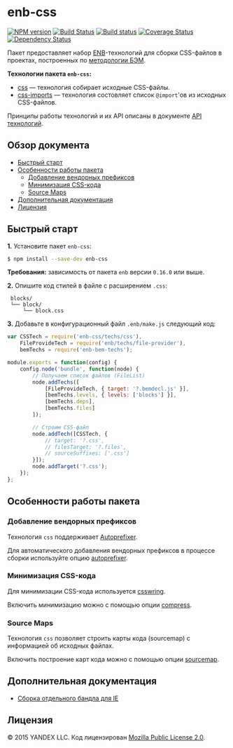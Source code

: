 enb-css
=======

[![NPM version](http://img.shields.io/npm/v/enb-css.svg?style=flat)](http://www.npmjs.org/package/enb-css)
[![Build Status](http://img.shields.io/travis/enb/enb-css/master.svg?style=flat&label=tests)](https://travis-ci.org/enb/enb-css)
[![Build status](http://img.shields.io/appveyor/ci/blond/enb-css.svg?style=flat&label=windows)](https://ci.appveyor.com/project/andrewblond/enb-css)
[![Coverage Status](https://img.shields.io/coveralls/enb/enb-css.svg?style=flat)](https://coveralls.io/r/enb/enb-css?branch=master)
[![Dependency Status](http://img.shields.io/david/enb/enb-css.svg?style=flat)](https://david-dm.org/enb/enb-css)

Пакет предоставляет набор [ENB](https://ru.bem.info/tools/bem/enb-bem/)-технологий для сборки CSS-файлов в проектах, построенных по [методологии БЭМ](https://ru.bem.info/method/).

**Технологии пакета `enb-css`:**

* [css](docs/api.ru.md#css) — технология собирает исходные CSS-файлы.
* [css-imports](docs/api.ru.md#css-imports) — технология состовляет список `@import`'ов из исходных CSS-файлов.

Принципы работы технологий и их API описаны в документе [API технологий](docs/api.ru.md).

Обзор документа
---------------

<!-- TOC -->
- [Быстрый старт](#Быстрый-старт)
- [Особенности работы пакета](#Особенности-работы-пакета)
  - [Добавление вендорных префиксов](#Добавление-вендорных-префиксов)
  - [Минимизация CSS-кода](#Минимизация-css-кода)
  - [Source Maps](#source-maps)
- [Дополнительная документация](#Дополнительная-документация)
- [Лицензия](#Лицензия)

<!-- TOC END -->

Быстрый старт
-------------

**1.** Установите пакет `enb-css`:

```sh
$ npm install --save-dev enb-css
```

**Требования:** зависимость от пакета `enb` версии `0.16.0` или выше.

**2.** Опишите код стилей в файле с расширением `.css`:
```
 blocks/
 └── block/
     └── block.css
```

**3.** Добавьте в конфигурационный файл `.enb/make.js` следующий код:

```js
var CSSTech = require('enb-css/techs/css'),
    FileProvideTech = require('enb/techs/file-provider'),
    bemTechs = require('enb-bem-techs');

module.exports = function(config) {
    config.node('bundle', function(node) {
        // Получаем список файлов (FileList)
        node.addTechs([
            [FileProvideTech, { target: '?.bemdecl.js' }],
            [bemTechs.levels, { levels: ['blocks'] }],
            [bemTechs.deps],
            [bemTechs.files]
        ]);

        // Строим CSS-файл
        node.addTech([CSSTech, {
            // target: '?.css',
            // filesTarget: '?.files',
            // sourceSuffixes: ['.css']
        }]);
        node.addTarget('?.css');
    });
};
```

Особенности работы пакета
-------------------------

### Добавление вендорных префиксов

Технология `css` поддерживает [Autoprefixer](https://github.com/postcss/autoprefixer).

Для автоматического добавления вендорных префиксов в процессе сборки используйте опцию [autoprefixer](docs/api.ru.md#autoprefixer).

### Минимизация CSS-кода

Для минимизации CSS-кода используется [csswring](https://github.com/hail2u/node-csswring).

Включить минимизацию можно с помощью опции [compress](docs/api.ru.md#compress).

### Source Maps

Технология `css` позволяет строить карты кода (sourcemap) с информацией об исходных файлах.

Включить построение карт кода можно с помощью опции [sourcemap](docs/api.ru.md#sourcemap).

Дополнительная документация
---------------------------

* [Сборка отдельного бандла для IE](docs/ie.ru.md)

Лицензия
--------

© 2015 YANDEX LLC. Код лицензирован [Mozilla Public License 2.0](LICENSE.txt).
